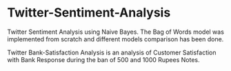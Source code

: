 # Twitter-Sentiment-Analysis
Twitter Sentiment Analysis using Naive Bayes. The Bag of Words model was implemented from scratch and different models comparison has been done. 

Twitter Bank-Satisfaction Analysis is an analysis of Customer Satisfaction with Bank Response during the ban of 500 and 1000 Rupees Notes.
